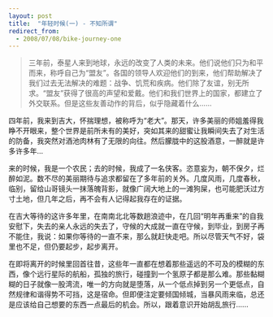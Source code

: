 ```yaml
---
layout: post
title:  "年轻时候(一) - 不知所谓"
redirect_from:
  - 2008/07/08/bike-journey-one
---
```


> 三年前，泰星人来到地球，永远的改变了人类的未来。他们说他们只为和平而来，称呼自己为“盟友”。各国的领导人欢迎他们的到来，他们帮助解决了我们过去无法解决的难题：战争、饥荒和疾病。他们除了友谊，别无所求。“盟友”获得了很高的声望和爱戴。他们和我们世界上的国家，都建立了外交联系。但是这些友善动作的背后，似乎隐藏着什么……

四年前，我来到吉大，怀揣理想，被称呼为“老大”。那天，许多美丽的师姐羞得我睁不开眼来，整个世界是前所未有的美好，突如其来的甜蜜让我瞬间失去了对生活的防备，我突然对酒池肉林有了无限的向往。然后朦胧中的这股酒意，一醉就是许多许多年...

来的时候，我是一个农民；去的时候，我成了一名侠客。恣意妄为，朝不保夕，烂醉如泥。数不尽的美丽期待与追求都留在了多年前的关外。几度风雨，几度春秋，临别，留给山哥镜头一抹落魄背影，就像广阔大地上的一滩狗屎，也可能肥沃过方寸土地，但几年之后，再不会有人记得起我存在的证据。

在吉大等待的这许多年里，在南南北北等数趟浪迹中，在几回“明年再重来”的自我安慰下，失去的亲人永远的失去了，守候的大成就一直在守候，到毕业，到房子再不能住，我说：如果你等待的一直不来，那么就赶快走吧。所以尽管天气不好，袋里也不足，但仍要起步，起步离开。

在即将离开的时候里回首往昔，这些年一直都在想着那些遥远的不可及的模糊的东西，像个远行星际的航船，孤独的旅行，碰撞到一个氢原子都是那么难。那些黏糊糊的日子就像一股湾流，唯一的方向就是堕落，从一个低点掉到另一个更低点，自然规律和谐得势不可挡，这是宿命。但即便注定要倾国倾城，当暴风雨来临，总还是应该给自己想要的东西一点最后的机会。所以，跟着意识开始胡乱旅行......
